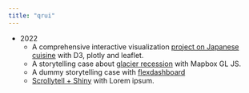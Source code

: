 ```yaml
---
title: "qrui"
---
```


- 2022
    - A comprehensive interactive visualization [project on Japanese cuisine](https://celeritasml.github.io/project-japanese-cuisine/) with D3, plotly and leaflet.
    - A storytelling case about [glacier recession](https://celeritasml.github.io/mapbox-glacier/) with Mapbox GL JS.
    - A dummy storytelling case with [flexdashboard](https://celeritasml.github.io/storytelling-admission/)
    - [Scrollytell + Shiny](https://rexarski.shinyapps.io/shiny-scrollytell/) with Lorem ipsum.
